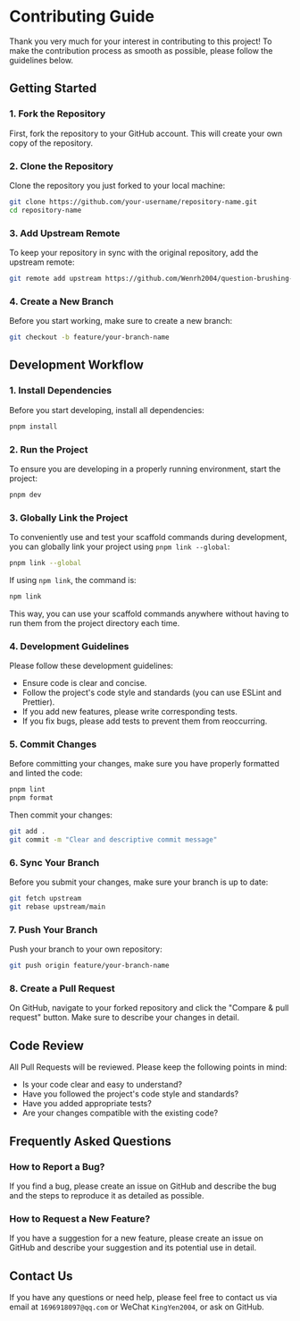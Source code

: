# Contributing Guide

Thank you very much for your interest in contributing to this project! To make the contribution process as smooth as possible, please follow the guidelines below.

## Getting Started

### 1. Fork the Repository

First, fork the repository to your GitHub account. This will create your own copy of the repository.

### 2. Clone the Repository

Clone the repository you just forked to your local machine:

```bash
git clone https://github.com/your-username/repository-name.git
cd repository-name
```

### 3. Add Upstream Remote

To keep your repository in sync with the original repository, add the upstream remote:

```bash
git remote add upstream https://github.com/Wenrh2004/question-brushing-platform-web.git

```

### 4. Create a New Branch

Before you start working, make sure to create a new branch:

```bash
git checkout -b feature/your-branch-name
```

## Development Workflow

### 1. Install Dependencies

Before you start developing, install all dependencies:

```bash
pnpm install
```

### 2. Run the Project

To ensure you are developing in a properly running environment, start the project:

```bash
pnpm dev
```

### 3. Globally Link the Project

To conveniently use and test your scaffold commands during development, you can globally link your project using `pnpm link --global`:

```bash
pnpm link --global
```

If using `npm link`, the command is:

```bash
npm link
```

This way, you can use your scaffold commands anywhere without having to run them from the project directory each time.

### 4. Development Guidelines

Please follow these development guidelines:

- Ensure code is clear and concise.
- Follow the project's code style and standards (you can use ESLint and Prettier).
- If you add new features, please write corresponding tests.
- If you fix bugs, please add tests to prevent them from reoccurring.

### 5. Commit Changes

Before committing your changes, make sure you have properly formatted and linted the code:

```bash
pnpm lint
pnpm format
```

Then commit your changes:

```bash
git add .
git commit -m "Clear and descriptive commit message"
```

### 6. Sync Your Branch

Before you submit your changes, make sure your branch is up to date:

```bash
git fetch upstream
git rebase upstream/main
```

### 7. Push Your Branch

Push your branch to your own repository:

```bash
git push origin feature/your-branch-name
```

### 8. Create a Pull Request

On GitHub, navigate to your forked repository and click the "Compare & pull request" button. Make sure to describe your changes in detail.

## Code Review

All Pull Requests will be reviewed. Please keep the following points in mind:

- Is your code clear and easy to understand?
- Have you followed the project's code style and standards?
- Have you added appropriate tests?
- Are your changes compatible with the existing code?

## Frequently Asked Questions

### How to Report a Bug?

If you find a bug, please create an issue on GitHub and describe the bug and the steps to reproduce it as detailed as possible.

### How to Request a New Feature?

If you have a suggestion for a new feature, please create an issue on GitHub and describe your suggestion and its potential use in detail.

## Contact Us

If you have any questions or need help, please feel free to contact us via email at `1696918097@qq.com` or WeChat `KingYen2004`, or ask on GitHub.